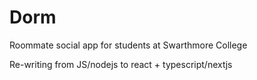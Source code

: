 # Dorm
Roommate social app for students at Swarthmore College

Re-writing from JS/nodejs to react + typescript/nextjs
